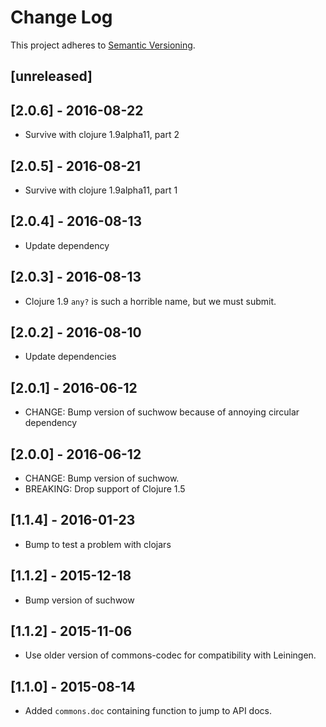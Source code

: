 # Change Log
This project adheres to [Semantic Versioning](http://semver.org/).

## [unreleased]

## [2.0.6] - 2016-08-22
- Survive with clojure 1.9alpha11, part 2

## [2.0.5] - 2016-08-21
- Survive with clojure 1.9alpha11, part 1

## [2.0.4] - 2016-08-13
- Update dependency

## [2.0.3] - 2016-08-13
- Clojure 1.9 `any?` is such a horrible name, but we must submit.

## [2.0.2] - 2016-08-10
- Update dependencies

## [2.0.1] - 2016-06-12
- CHANGE: Bump version of suchwow because of annoying circular dependency

## [2.0.0] - 2016-06-12
- CHANGE: Bump version of suchwow.
- BREAKING: Drop support of Clojure 1.5

## [1.1.4] - 2016-01-23
- Bump to test a problem with clojars

## [1.1.2] - 2015-12-18
- Bump version of suchwow

## [1.1.2] - 2015-11-06
- Use older version of commons-codec for compatibility with Leiningen.

## [1.1.0] - 2015-08-14
- Added `commons.doc` containing function to jump to API docs.

